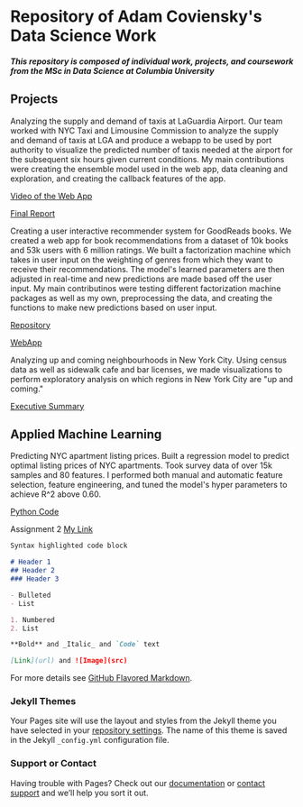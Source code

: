 # Repository of Adam Coviensky's Data Science Work
##### This repository is composed of individual work, projects, and coursework from the MSc in Data Science at Columbia University


## Projects

Analyzing the supply and demand of taxis at LaGuardia Airport. Our team worked with NYC Taxi and Limousine Commission to analyze the supply and demand of taxis at LGA and produce a webapp to be used by port authority to visualize the predicted number of taxis needed at the airport for the subsequent six hours given current conditions. My main contributions were creating the ensemble model used in the web app, data cleaning and exploration, and creating the callback features of the app.

[Video of the Web App](Capstone/LGAWebApp.mov)

[Final Report](Capstone/FinalReport.pdf)


Creating a user interactive recommender system for GoodReads books. We created a web app for book recommendations from a dataset of 10k books and 53k users with 6 million ratings. We built a factorization machine which takes in user input on the weighting of genres from which they want to receive their recommendations. The model's learned parameters are then adjusted in real-time and new predictions are made based off the user input. My main contributinos were testing different factorization machine packages as well as my own, preprocessing the data, and creating the functions to make new predictions based on user input.

[Repository](https://github.com/sdoctor7/book-recommendations)

[WebApp](http://what-should-i-read-next.herokuapp.com/)


Analyzing up and coming neighbourhoods in New York City. Using census data as well as sidewalk cafe and bar licenses, we made visualizations to perform exploratory analysis on which regions in New York City are "up and coming."

[Executive Summary](https://marikalohmus.shinyapps.io/executive_summary/)


## Applied Machine Learning

Predicting NYC apartment listing prices. Built a regression model to predict optimal listing prices of NYC apartments. Took survey data of over 15k samples and 80 features. I performed both manual and automatic feature selection, feature engineering, and tuned the model's hyper parameters to achieve R^2 above 0.60.

[Python Code](AML/homework2_rent.py)


Assignment 2
[My Link](AML/Clean_HW2.ipynb)


```markdown
Syntax highlighted code block

# Header 1
## Header 2
### Header 3

- Bulleted
- List

1. Numbered
2. List

**Bold** and _Italic_ and `Code` text

[Link](url) and ![Image](src)
```

For more details see [GitHub Flavored Markdown](https://guides.github.com/features/mastering-markdown/).

### Jekyll Themes

Your Pages site will use the layout and styles from the Jekyll theme you have selected in your [repository settings](https://github.com/adamcoviensky/adamcoviensky.github.io/settings). The name of this theme is saved in the Jekyll `_config.yml` configuration file.

### Support or Contact

Having trouble with Pages? Check out our [documentation](https://help.github.com/categories/github-pages-basics/) or [contact support](https://github.com/contact) and we’ll help you sort it out.

